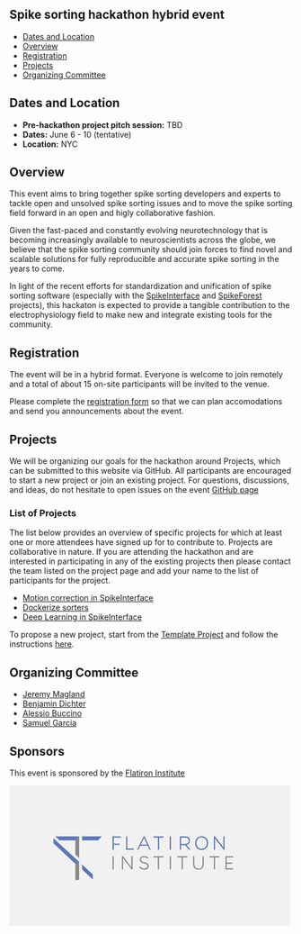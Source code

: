 ## Spike sorting hackathon hybrid event

  * [Dates and Location](#dates-and-location)
  * [Overview](#overview)
  * [Registration](#registration)
  * [Projects](#projects)
  * [Organizing Committee](#organizing-committee)


## Dates and Location

- **Pre-hackathon project pitch session:** TBD
- **Dates:** June 6 - 10 (tentative)
- **Location:** NYC

## Overview

This event aims to bring together spike sorting developers and experts to tackle open and unsolved spike sorting 
issues and to move the spike sorting field forward in an open and higly collaborative fashion.

Given the fast-paced and constantly evolving neurotechnology that is becoming increasingly available to 
neuroscientists across the globe, we believe that the spike sorting community should join forces to find 
novel and scalable solutions for fully reproducible and accurate spike sorting in the years to come.

In light of the recent efforts for standardization and unification of spike sorting software (especially with the 
[SpikeInterface](https://spikeinterface.readthedocs.io/en/latest/) and 
[SpikeForest](https://spikeforest.flatironinstitute.org/) projects), this hackaton is expected to provide a 
tangible contribution to the electrophysiology field to make new and integrate existing tools for the community.

## Registration

The event will be in a hybrid format. Everyone is welcome to join remotely and a total of about 15 on-site participants
will be invited to the venue.

Please complete the [registration form](https://docs.google.com/forms/d/e/1FAIpQLSeMQJ2h75_CT0rmDIcE2JEBQydY3XPhVoBPpvgxWsi4l2GqGQ/viewform?usp=sf_link) so that we can plan accomodations and send you announcements about the event.

## Projects

We will be organizing our goals for the hackathon around Projects, which can be submitted to this website via GitHub. 
All participants are encouraged to start a new project or join an existing project. For questions, discussions, and ideas,
do not hesitate to open issues on the event [GitHub page](https://github.com/catalystneuro/spike-sorting-hackathon)

### List of Projects

The list below provides an overview of specific projects for which at least one or more attendees have signed up for to 
contribute to. Projects are collaborative in nature. If you are attending the hackathon and are interested in 
participating in any of the existing projects then please contact the team listed on the project page and add your name 
to the list of participants for the project.

* [Motion correction in SpikeInterface](projects/motion-correction-in-si)
* [Dockerize sorters](projects/dockerize-sorters)
* [Deep Learning in SpikeInterface](projects/deep-learning-modules)


To propose a new project, start from the [Template Project](projects/TEMPLATE) and follow the instructions 
[here](projects/README.md).


## Organizing Committee

- [Jeremy Magland](mailto:jmagland@flatironinstitute.org)
- [Benjamin Dichter](mailto:ben.dichter@catalystneuro.com)
- [Alessio Buccino](mailto:alessio.buccino@catalystneuro.com)
- [Samuel Garcia](mailto:samuel.garcia@cnrs.fr)


## Sponsors

This event is sponsored by the [Flatiron Institute](https://www.simonsfoundation.org/flatiron/)

![flatiron](assets/images/flatiron-logo.png)